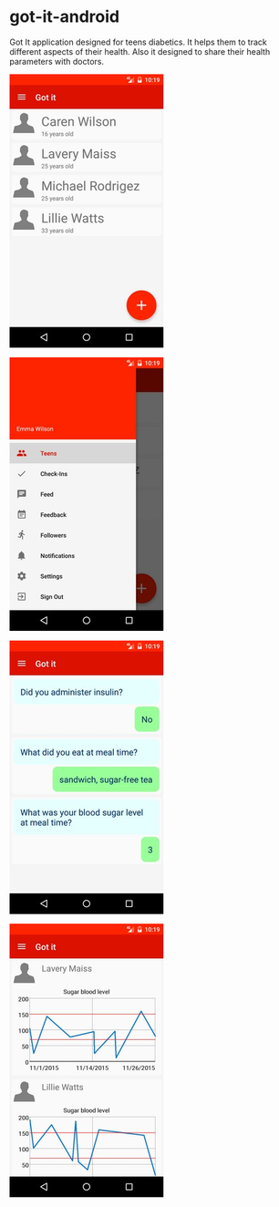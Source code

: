 # got-it-android

Got It application designed for teens diabetics. It helps them to track different aspects of their health. Also it designed to share their health parameters with doctors.

![Alt text](/screenshots/follower_list.jpg?raw=true "List of followers")

![Alt text](/screenshots/main_menu.jpg?raw=true "Main menu")

![Alt text](/screenshots/questionnaire.jpg?raw=true "Questionnaire")

![Alt text](/screenshots/sugar_level.jpg?raw=true "Sugar level graphics")